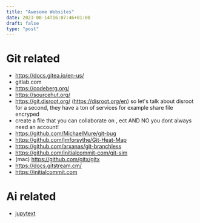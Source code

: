 ```yaml
---
title: "Awesome Websites"
date: 2023-08-14T16:07:46+01:00
draft: false
type: "post"
---
```


# Git related

- https://docs.gitea.io/en-us/
- gitlab.com
- https://codeberg.org/
- https://sourcehut.org/
- https://git.disroot.org/ (https://disroot.org/en) so let's talk about disroot for a second, they have a ton of services for example share file encryped
- create a file that you can collaborate on , ect AND NO you dont always need an account!
- https://github.com/MichaelMure/git-bug
- https://github.com/jmforsythe/Git-Heat-Map
- https://github.com/arxanas/git-branchless
- https://github.com/initialcommit-com/git-sim
- (mac) https://github.com/gitx/gitx
- https://docs.gitstream.cm/
- https://initialcommit.com

# Ai related

- [jupytext](https://jupytext.readthedocs.io/en/latest/)

